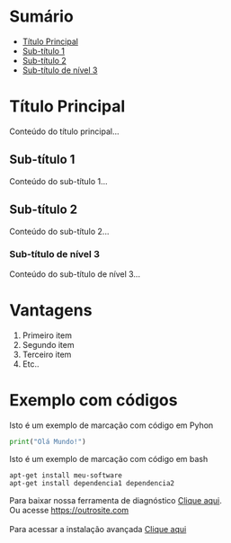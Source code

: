 # Sumário
- [Título Principal](#titulo-principal)
- [Sub-título 1](#subtitulo1)
- [Sub-título 2](#subtitulo2)
- [Sub-título de nível 3](#subtituloN3)

# Título Principal
Conteúdo do título principal...

## Sub-título 1
Conteúdo do sub-título 1...

## Sub-título 2
Conteúdo do sub-título 2...

### Sub-título de nível 3
Conteúdo do sub-título de nível 3...

# Vantagens

1. Primeiro item
2. Segundo item
3. Terceiro item
4. Etc..

# Exemplo com códigos

Isto é um exemplo de marcação com código em Pyhon
```python
print("Olá Mundo!")
```

Isto é um exemplo de marcação com código em bash
```bash
apt-get install meu-software
apt-get install dependencia1 dependencia2
```
Para baixar nossa ferramenta de diagnóstico [Clique aqui](https://site.com).
<br>
Ou acesse https://outrosite.com
<br>
<br>
Para acessar a instalação avançada [Clique aqui](INSTALACAO.md)








